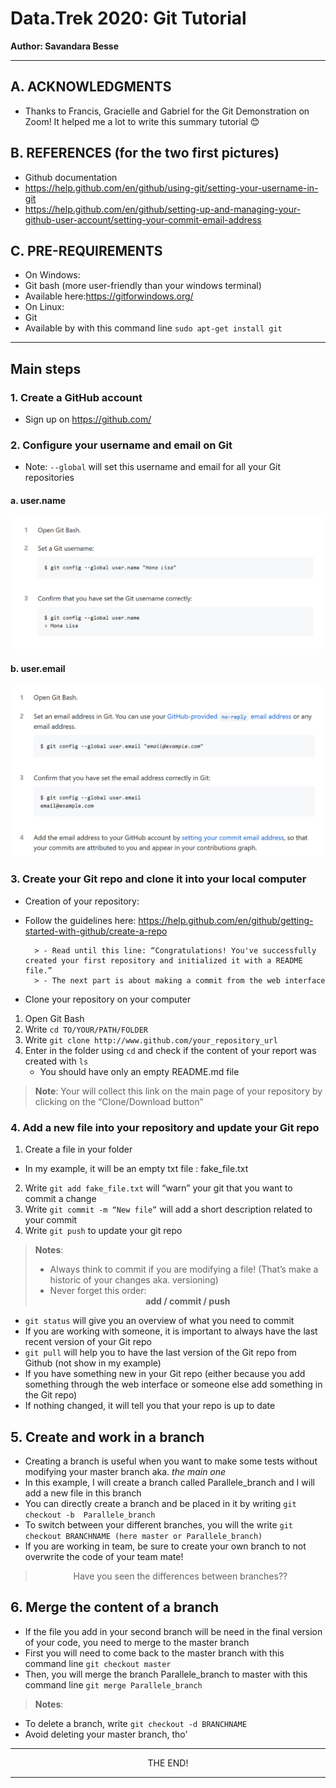 # Data.Trek 2020: Git Tutorial

__Author: Savandara Besse__

_____

## A. ACKNOWLEDGMENTS
-	Thanks to Francis, Gracielle and Gabriel for the Git Demonstration on Zoom! It helped me a lot to write this summary tutorial 😊

## B. REFERENCES (for the two first pictures)
-	Github documentation
  -	https://help.github.com/en/github/using-git/setting-your-username-in-git
  -	https://help.github.com/en/github/setting-up-and-managing-your-github-user-account/setting-your-commit-email-address

## C. PRE-REQUIREMENTS
-	On Windows:
  - Git bash (more user-friendly than your windows terminal)
  - Available here:https://gitforwindows.org/
-	On Linux:
  - Git
  - Available by with this command line `sudo apt-get install git`

______

## Main steps

### 1. Create a GitHub account
- Sign up on https://github.com/

### 2.	Configure your username and email on Git
-	Note: `--global` will set this username and email for all your Git repositories

#### a. user.name
![](01_user.name.png)

#### b. user.email
![](02_user.email.png)

### 3.	Create your Git repo and clone it into your local computer
-	Creation of your repository:
  -	Follow the guidelines here: https://help.github.com/en/github/getting-started-with-github/create-a-repo

          > - Read until this line: “Congratulations! You've successfully created your first repository and initialized it with a README file.”
          > - The next part is about making a commit from the web interface

-	Clone your repository on your computer
  1.	Open Git Bash
  2.	Write `cd TO/YOUR/PATH/FOLDER`
  3.	Write `git clone http://www.github.com/your_repository_url`
  4.	Enter in the folder using `cd` and check if the content of your report was created with `ls`
        - You should have only an empty README.md file

> __Note__: Your will collect this link on the main page of your repository by clicking on the “Clone/Download button”


### 4. Add a new file into your repository and update your Git repo
1.	Create a file in your folder
  - In my example, it will be an empty txt file : fake_file.txt
2.	Write `git add fake_file.txt` will “warn” your git that you want to commit a change
3.	Write `git commit -m “New file”` will add a short description related to your commit
4.	Write `git push` to update your git repo

> __Notes__:
> -	Always think to commit if you are modifying a file! (That’s make a historic of your changes aka. versioning)
> - Never forget this order: <center>__add / commit / push__</center>
-	`git status` will give you an overview of what you need to commit
  - If you are working with someone, it is important to always have the last recent version of your Git repo
-	 `git pull` will help you to have the last version of the Git repo from Github (not show in my example)
  - If you have something new in your Git repo (either because you add something through the web interface or someone else add something in the Git repo)
  - If nothing changed, it will tell you that your repo is up to date

## 5. Create and work in a branch
-	Creating a branch is useful when you want to make some tests without modifying your master branch aka. _the main one_
-	In this example, I will create a branch called Parallele_branch and I will add a new file in this branch
  - You can directly create a branch and be placed in it by writing `git checkout -b  Parallele_branch`
  - To switch between your different branches, you will the write `git checkout BRANCHNAME (here master or Parallele_branch)`
-	If you are working in team, be sure to create your own branch to not overwrite the code of your team mate!

> <center> Have you seen the differences between branches??</center>

## 6.	Merge the content of a branch
-	If the file you add in your second branch will be need in the final version of your code, you need to merge to the master branch
  -	First you will need to come back to the master branch with this command line `git checkout master`
  -	Then, you will merge the branch Parallele_branch to master with this command line `git merge Parallele_branch`


> __Notes__:
-	To delete a branch, write `git checkout -d BRANCHNAME`
  -	Avoid deleting your master branch, tho’

______

<center> THE END! </center>

______
